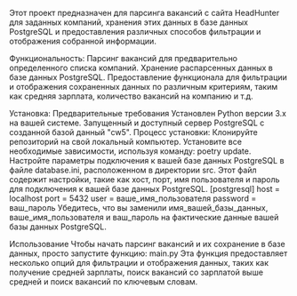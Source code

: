 Этот проект предназначен для парсинга вакансий с сайта HeadHunter для заданных компаний, хранения этих данных
в базе данных PostgreSQL и предоставления различных способов фильтрации и отображения собранной информации.

Функциональность:
Парсинг вакансий для предварительно определенного списка компаний. Хранение распарсенных данных в базе
данных PostgreSQL. Предоставление функционала для фильтрации и отображения сохраненных данных по различным критериям,
таким как средняя зарплата, количество вакансий на компанию и т.д.

Установка:
Предварительные требования Установлен Python версии 3.x на вашей системе.
Запущенный и доступный сервер PostgreSQL с созданной базой данный "cw5". 
Процесс установки: Клонируйте репозиторий на свой локальный компьютер. Установите все необходимые зависимости, используя команду: poetry update.
Настройте параметры подключения к вашей базе данных PostgreSQL в файле database.ini, расположенном в директории src.
Этот файл содержит настройки, такие как хост, порт, имя пользователя и пароль для подключения к вашей базе данных PostgreSQL. 
[postgresql] 
host = localhost 
port = 5432 
user = ваше_имя_пользователя 
password = ваш_пароль 
Убедитесь, что вы заменили имя_вашей_базы_данных, ваше_имя_пользователя и ваш_пароль на фактические данные вашей базы данных PostgreSQL.

Использование Чтобы начать парсинг вакансий и их сохранение в базе данных, просто запустите функцию: main.py 
Эта функция предоставляет несколько опций для фильтрации и отображения данных, таких как получение средней зарплаты, поиск вакансий со зарплатой выше средней и поиск вакансий по ключевым словам.
